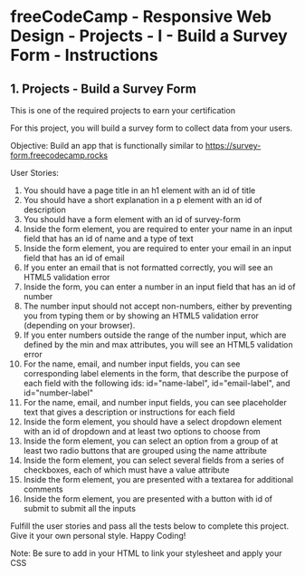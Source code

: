 # freeCodeCamp - Responsive Web Design - Projects - I - Build a Survey Form - Instructions


## 1. Projects - Build a Survey Form

This is one of the required projects to earn your certification

For this project, you will build a survey form to collect data from your users.

Objective: Build an app that is functionally similar to https://survey-form.freecodecamp.rocks

User Stories:

  1.  You should have a page title in an h1 element with an id of title
  2.  You should have a short explanation in a p element with an id of description
  3.  You should have a form element with an id of survey-form
  4.  Inside the form element, you are required to enter your name in an input field that has an id of name and a type of text
  5.  Inside the form element, you are required to enter your email in an input field that has an id of email
  6.  If you enter an email that is not formatted correctly, you will see an HTML5 validation error
  7.  Inside the form, you can enter a number in an input field that has an id of number
  8.  The number input should not accept non-numbers, either by preventing you from typing them or by showing an HTML5 validation error (depending on your browser).
  9.  If you enter numbers outside the range of the number input, which are defined by the min and max attributes, you will see an HTML5 validation error
  10.  For the name, email, and number input fields, you can see corresponding label elements in the form, that describe the purpose of each field with the following ids: id="name-label", id="email-label", and id="number-label"
  11.  For the name, email, and number input fields, you can see placeholder text that gives a description or instructions for each field
  12.  Inside the form element, you should have a select dropdown element with an id of dropdown and at least two options to choose from
  13.  Inside the form element, you can select an option from a group of at least two radio buttons that are grouped using the name attribute
  14.  Inside the form element, you can select several fields from a series of checkboxes, each of which must have a value attribute
  15.  Inside the form element, you are presented with a textarea for additional comments
  16.  Inside the form element, you are presented with a button with id of submit to submit all the inputs

Fulfill the user stories and pass all the tests below to complete this project. Give it your own personal style. Happy Coding!

Note: Be sure to add <link rel="stylesheet" href="styles.css"> in your HTML to link your stylesheet and apply your CSS
